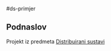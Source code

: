 #ds-primjer

## Podnaslov

Projekt iz predmeta [Distribuirani sustavi](https://github.com/ahunity/ds-primjer.git)
